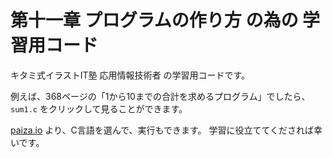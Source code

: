 # 第十一章 プログラムの作り方 の為の 学習用コード

キタミ式イラストIT塾 応用情報技術者 の学習用コードです。

例えば、368ページの「1から10までの合計を求めるプログラム」でしたら、 `sum1.c` をクリックして見ることができます。

[paiza.io](https://paiza.io/ja/projects/new) より、C言語を選んで、実行もできます。
学習に役立ててくだされば幸いです。
